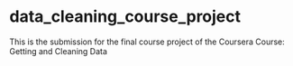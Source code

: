 # data_cleaning_course_project
This is the submission for the final course project of the Coursera Course: Getting and Cleaning Data
